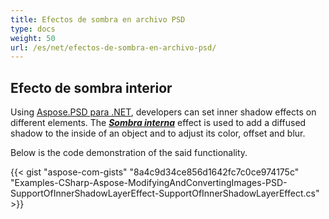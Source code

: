 ```yaml
---
title: Efectos de sombra en archivo PSD
type: docs
weight: 50
url: /es/net/efectos-de-sombra-en-archivo-psd/
---
```


## **Efecto de sombra interior**
Using [Aspose.PSD para .NET](https://products.aspose.com/psd/net), developers can set inner shadow effects on different elements. The [***Sombra interna***](https://reference.aspose.com/net/psd/aspose.psd.fileformats.psd.layers.layereffects/innershadoweffect) effect is used to add a diffused shadow to the inside of an object and to adjust its color, offset and blur.

Below is the code demonstration of the said functionality.

{{< gist "aspose-com-gists" "8a4c9d34ce856d1642fc7c0ce974175c" "Examples-CSharp-Aspose-ModifyingAndConvertingImages-PSD-SupportOfInnerShadowLayerEffect-SupportOfInnerShadowLayerEffect.cs" >}}
